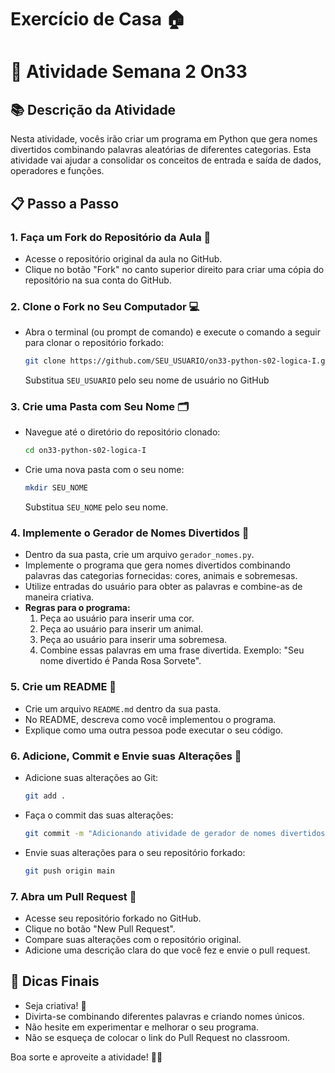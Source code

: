 # Exercício de Casa 🏠 

# 📝 Atividade Semana 2 On33 

## 📚 Descrição da Atividade

Nesta atividade, vocês irão criar um programa em Python que gera nomes divertidos combinando palavras aleatórias de diferentes categorias. Esta atividade vai ajudar a consolidar os conceitos de entrada e saída de dados, operadores e funções. 

## 📋 Passo a Passo

### 1. Faça um Fork do Repositório da Aula 🍴

- Acesse o repositório original da aula no GitHub.
- Clique no botão "Fork" no canto superior direito para criar uma cópia do repositório na sua conta do GitHub.

### 2. Clone o Fork no Seu Computador 💻

- Abra o terminal (ou prompt de comando) e execute o comando a seguir para clonar o repositório forkado:

  ```sh
  git clone https://github.com/SEU_USUARIO/on33-python-s02-logica-I.git
  ```

  Substitua `SEU_USUARIO` pelo seu nome de usuário no GitHub

### 3. Crie uma Pasta com Seu Nome 🗂️

- Navegue até o diretório do repositório clonado:

  ```sh
  cd on33-python-s02-logica-I
  ```

- Crie uma nova pasta com o seu nome:

  ```sh
  mkdir SEU_NOME
  ```

  Substitua `SEU_NOME` pelo seu nome.

### 4. Implemente o Gerador de Nomes Divertidos 📝

- Dentro da sua pasta, crie um arquivo `gerador_nomes.py`.
- Implemente o programa que gera nomes divertidos combinando palavras das categorias fornecidas: cores, animais e sobremesas.
- Utilize entradas do usuário para obter as palavras e combine-as de maneira criativa.
- **Regras para o programa:**
  1. Peça ao usuário para inserir uma cor.
  2. Peça ao usuário para inserir um animal.
  3. Peça ao usuário para inserir uma sobremesa.
  4. Combine essas palavras em uma frase divertida. Exemplo: "Seu nome divertido é Panda Rosa Sorvete".

### 5. Crie um README 📄

- Crie um arquivo `README.md` dentro da sua pasta.
- No README, descreva como você implementou o programa.
- Explique como uma outra pessoa pode executar o seu código.

### 6. Adicione, Commit e Envie suas Alterações 🚀

- Adicione suas alterações ao Git:

  ```sh
  git add .
  ```

- Faça o commit das suas alterações:

  ```sh
  git commit -m "Adicionando atividade de gerador de nomes divertidos"
  ```

- Envie suas alterações para o seu repositório forkado:

  ```sh
  git push origin main
  ```

### 7. Abra um Pull Request 📨

- Acesse seu repositório forkado no GitHub.
- Clique no botão "New Pull Request".
- Compare suas alterações com o repositório original.
- Adicione uma descrição clara do que você fez e envie o pull request.

## 🎉 Dicas Finais

- Seja criativa! 🎨
- Divirta-se combinando diferentes palavras e criando nomes únicos.
- Não hesite em experimentar e melhorar o seu programa.
- Não se esqueça de colocar o link do Pull Request no classroom.

Boa sorte e aproveite a atividade! 🚀😄
